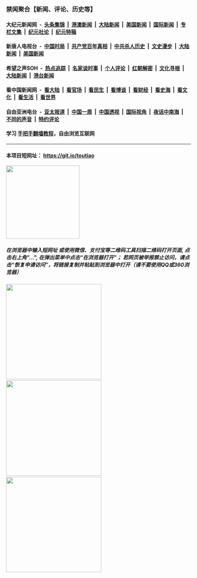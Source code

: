 ### 禁闻聚合【新闻、评论、历史等】

#### 大纪元新闻网 &nbsp;-&nbsp; [头条集锦](indexes/E头条集锦.md?t=03020131) &nbsp;|&nbsp; [港澳新闻](indexes/E港澳新闻.md?t=03020131)  &nbsp;|&nbsp; [大陆新闻](indexes/E大陆新闻.md?t=03020131) &nbsp;|&nbsp; [美国新闻](indexes/E美国新闻.md?t=03020131) &nbsp;|&nbsp; [国际新闻](indexes/E国际新闻.md?t=03020131) &nbsp;|&nbsp; [专栏文集](indexes/E专栏文集.md?t=03020131) &nbsp;|&nbsp; [纪元社论](indexes/E纪元社论.md?t=03020131) &nbsp;|&nbsp; [纪元特稿](indexes/E纪元特稿.md?t=03020131) 

#### 新唐人电视台 &nbsp;-&nbsp; [中国时局](indexes/N中国时局.md?t=03020131) &nbsp;|&nbsp; [共产党百年真相](indexes/N共产党百年真相.md?t=03020131) &nbsp;|&nbsp; [中共杀人历史](indexes/N中共杀人历史.md?t=03020131) &nbsp;|&nbsp; [文史漫步](indexes/N文史漫步.md?t=03020131) &nbsp;|&nbsp; [大陆新闻](indexes/N大陆新闻.md?t=03020131) &nbsp;|&nbsp; [美国新闻](indexes/N美国新闻.md?t=03020131)

#### 希望之声SOH &nbsp;-&nbsp; [热点追踪](indexes/H热点追踪.md?t=03020131) &nbsp;|&nbsp; [名家谈时事](indexes/H名家谈时事.md?t=03020131) &nbsp;|&nbsp; [个人评论](indexes/H个人评论.md?t=03020131)  &nbsp;|&nbsp; [红朝解密](indexes/H红朝解密.md?t=03020131) &nbsp;|&nbsp; [文化寻根](indexes/H文化寻根.md?t=03020131) &nbsp;|&nbsp; [大陆新闻](indexes/H大陆新闻.md?t=03020131) &nbsp;|&nbsp; [港台新闻](indexes/H港台新闻.md?t=03020131)

#### 看中国新闻网 &nbsp;-&nbsp; [看大陆](indexes/S看大陆.md?t=03020131) &nbsp;|&nbsp; [看官场](indexes/S看官场.md?t=03020131) &nbsp;|&nbsp; [看民生](indexes/S看民生.md?t=03020131)  &nbsp;|&nbsp; [看博谈](indexes/S看博谈.md?t=03020131) &nbsp;|&nbsp; [看财经](indexes/S看财经.md?t=03020131) &nbsp;|&nbsp; [看史海](indexes/S看史海.md?t=03020131) &nbsp;|&nbsp; [看文化](indexes/S看文化.md?t=03020131) &nbsp;|&nbsp; [看生活](indexes/S看生活.md?t=03020131) &nbsp;|&nbsp; [看世界](indexes/S看世界.md?t=03020131)

#### 自由亚洲电台 &nbsp;-&nbsp; [亚太报道](indexes/R亚太报道.md?t=03020131) &nbsp;|&nbsp; [中国一周](indexes/R中国一周.md?t=03020131) &nbsp;|&nbsp; [中国透视](indexes/R中国透视.md?t=03020131)  &nbsp;|&nbsp; [国际视角](indexes/R国际视角.md?t=03020131) &nbsp;|&nbsp; [夜话中南海](indexes/R夜话中南海.md?t=03020131) &nbsp;|&nbsp; [不同的声音](indexes/R不同的声音.md?t=03020131) &nbsp;|&nbsp; [特约评论](indexes/R特约评论.md?t=03020131)

#### 学习 [手把手翻墙教程](https://github.com/gfw-breaker/guides/wiki)，自由浏览互联网

----

#### 本项目短网址： https://git.io/toutiao
<img src="https://raw.githubusercontent.com/gfw-breaker/banned-news/master/scripts/img/qr.png" width="200px"/>  

##### 在浏览器中输入短网址 或使用微信、支付宝等二维码工具扫描二维码打开页面, 点击右上角"...", 在弹出菜单中点击“在浏览器打开”； 若网页被举报禁止访问，请点击“恢复申请访问”，将链接复制并粘贴到浏览器中打开（请不要使用QQ或360浏览器）

<img src="https://raw.githubusercontent.com/gfw-breaker/banned-news/master/scripts/img/1.png" width="260px"/> &nbsp; <img src="https://raw.githubusercontent.com/gfw-breaker/banned-news/master/scripts/img/2.png" width="260px"/> &nbsp; <img src="https://raw.githubusercontent.com/gfw-breaker/banned-news/master/scripts/img/3.png" width="260px"/>
